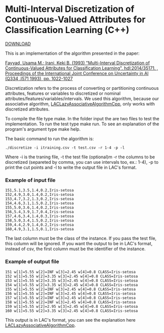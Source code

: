# Multi-Interval Discretization of Continuous-Valued Attributes for Classification Learning (C++) #
[DOWNLOAD](http://machine-learning-dcc-ufmg.googlecode.com/files/discretize-itamar-19-11-2013.tar.bz2)

This is an implementation of the algorithm presented in the paper:

[Fayyad, Usama M.; Irani, Keki B. (1993) "Multi-Interval Discretization of Continuous-Valued Attributes for Classification Learning". hdl:2014/35171. , Proceedings of the International Joint Conference on Uncertainty in AI (Q334 .I571 1993), pp. 1022-1027](http://trs-new.jpl.nasa.gov/dspace/handle/2014/35171)

Discretization refers to the process of converting or partitioning continuous attributes, features or variables to discretized or nominal attributes/features/variables/intervals.
We used this algorithm, because our associative algorithm, [LACLazyAssociativeAlgorithmCpp](LACLazyAssociativeAlgorithmCpp.md), only works with discretized attributes.

To compile the file type make. In the folder input the are two files to test the implementation. To run the test type make run. To see an explanation of the program's argument type make help.

The basic command to run the algorithm is:

```
./discretize -i itraining.csv -t test.csv -r 1-4 -p -l
```

Where -i is the traning file, -t the test file (optional)m -r the columns to be discretized (separeted by comma, you can use intervals too, ex.: 1-4), -p to print the cut points and -l to write the output file in LAC's format.

### Example of input file ###
```
151,5.1,3.5,1.4,0.2,Iris-setosa
152,4.9,3.0,1.4,0.2,Iris-setosa
153,4.7,3.2,1.3,0.2,Iris-setosa
154,4.6,3.1,1.5,0.2,Iris-setosa
155,5.0,3.6,1.4,0.2,Iris-setosa
156,5.4,3.9,1.7,0.4,Iris-setosa
157,4.6,3.4,1.4,0.3,Iris-setosa
158,5.0,3.4,1.5,0.2,Iris-setosa
159,4.4,2.9,1.4,0.2,Iris-setosa
160,4.9,3.1,1.5,0.1,Iris-setosa
```

The last column must be the class of the instance. If you pass the test file, this column will be ignored. If you want the output to be in LAC's format, instead of csv, the first column must be the identifier of the instance.

### Example of output file ###
```
151 w[1]=5.55 w[2]=INF w[3]=2.45 w[4]=0.8 CLASS=Iris-setosa
152 w[1]=5.55 w[2]=3.35 w[3]=2.45 w[4]=0.8 CLASS=Iris-setosa
153 w[1]=5.55 w[2]=3.35 w[3]=2.45 w[4]=0.8 CLASS=Iris-setosa
154 w[1]=5.55 w[2]=3.35 w[3]=2.45 w[4]=0.8 CLASS=Iris-setosa
155 w[1]=5.55 w[2]=INF w[3]=2.45 w[4]=0.8 CLASS=Iris-setosa
156 w[1]=5.55 w[2]=INF w[3]=2.45 w[4]=0.8 CLASS=Iris-setosa
157 w[1]=5.55 w[2]=INF w[3]=2.45 w[4]=0.8 CLASS=Iris-setosa
158 w[1]=5.55 w[2]=INF w[3]=2.45 w[4]=0.8 CLASS=Iris-setosa
159 w[1]=5.55 w[2]=2.95 w[3]=2.45 w[4]=0.8 CLASS=Iris-setosa
160 w[1]=5.55 w[2]=3.35 w[3]=2.45 w[4]=0.8 CLASS=Iris-setosa
```
This output is in LAC's format, you can see the explanation here [LACLazyAssociativeAlgorithmCpp](LACLazyAssociativeAlgorithmCpp.md).